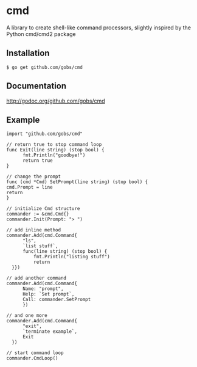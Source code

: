 cmd
===

A library to create shell-like command processors, slightly inspired by the Python cmd/cmd2 package

## Installation
    $ go get github.com/gobs/cmd

## Documentation
http://godoc.org/github.com/gobs/cmd

## Example

    import "github.com/gobs/cmd"
    
    // return true to stop command loop
    func Exit(line string) (stop bool) {
          fmt.Println("goodbye!")
          return true
    }
      
    // change the prompt
    func (cmd *Cmd) SetPrompt(line string) (stop bool) {
    cmd.Prompt = line
    return
    }
    
    // initialize Cmd structure
    commander := &cmd.Cmd{}
    commander.Init(Prompt: "> ")
    
    // add inline method
    commander.Add(cmd.Command{
          "ls",
          `list stuff`,
          func(line string) (stop bool) {
              fmt.Println("listing stuff")
              return
	  }})

    // add another command
    commander.Add(cmd.Command{
          Name: "prompt",
          Help: `Set prompt`,
          Call: commander.SetPrompt
          })
    
    // and one more
    commander.Add(cmd.Command{
          "exit",
          `terminate example`,
          Exit
	  })

    // start command loop
    commander.CmdLoop()

